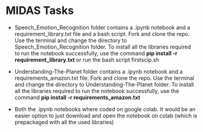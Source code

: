 # MIDAS Tasks

- Speech_Emotion_Recognition folder contains a .ipynb notebook and a requirement_library.txt file and a bash script. Fork and clone the repo. Use the terminal and change the directory to Speech_Emotion_Recognition folder. To install all the libraries required to run the notebook successfully, use the command <b> pip install -r requirement_library.txt </b> or run the bash script firstscip.sh
  
- Understanding-The-Planet folder contains a .ipynb notebook and a requirements_amazon.txt file. Fork and clone the repo. Use the terminal and change the directory to Understanding-The-Planet folder. To install all the libraries required to run the notebook successfully, use the command <b> pip install -r requirements_amazon.txt </b> 
  
- Both the .ipynb notebooks where coded on google colab. It would be an easier option to just download and open the notebook on colab (which is prepackaged with all the used libraries)
